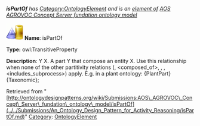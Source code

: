 ___isPartOf__ has [Category:OntologyElement](../../Category/OntologyElement.md "Category:OntologyElement") and is an [element of](../../Property/ElementOf.md "Property:ElementOf") [AOS AGROVOC Concept Server fundation ontology model](../../Submissions/AOS_AGROVOC_Concept_Server_fundation_ontology_model.md "Submissions:AOS AGROVOC Concept Server fundation ontology model")_


  




[![ObjectProperty](../../images/thumb/c/c3/ObjectProperty.gif/45px-ObjectProperty.gif)](../../Image/ObjectProperty.gif.md "ObjectProperty")
__Name__: isPartOf 


__Type:__ owl:TransitiveProperty 


__Description__: Y <is part of> X. A part Y that compose an entity X. Use this relationship when none of the other partitivity relations (<component>, <composed\_of>, <portion>, <member>, <includes\_subprocess>) apply. E.g. in a plant ontology: {PlantPart} <is part of> {Taxonomic}; 





Retrieved from "[http://ontologydesignpatterns.org/wiki/Submissions:AOS\_AGROVOC\_Concept\_Server\_fundation\_ontology\_model/isPartOf](../../Submissions/An_Ontology_Design_Pattern_for_Activity_Reasoning/isPartOf.md)"
 [Category](http://ontologydesignpatterns.org/wiki/Special:Categories "Special:Categories"): [OntologyElement](../../Category/OntologyElement.md "Category:OntologyElement")
